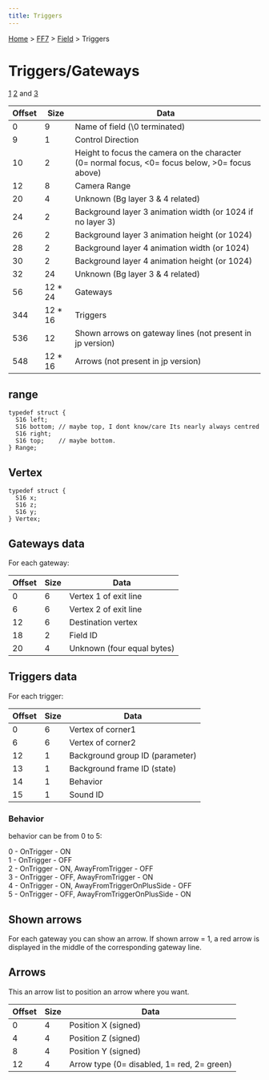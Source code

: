 ```yaml
---
title: Triggers
---
```


[Home](/ff7-flat-wiki/Main%20Page.md) > [FF7](/ff7-flat-wiki/FF7.md) > [Field](/ff7-flat-wiki/FF7/Field.md) > Triggers

# Triggers/Gateways

[1][] [2][] and [3][]

| Offset | Size     | Data                                                                                                  |
|--------|----------|-------------------------------------------------------------------------------------------------------|
| 0      | 9        | Name of field (\\0 terminated)                                                                        |
| 9      | 1        | Control Direction                                                                                     |
| 10     | 2        | Height to focus the camera on the character (0= normal focus, &lt;0= focus below, &gt;0= focus above) |
| 12     | 8        | Camera Range                                                                                          |
| 20     | 4        | Unknown (Bg layer 3 & 4 related)                                                                      |
| 24     | 2        | Background layer 3 animation width (or 1024 if no layer 3)                                            |
| 26     | 2        | Background layer 3 animation height (or 1024)                                                         |
| 28     | 2        | Background layer 4 animation width (or 1024)                                                          |
| 30     | 2        | Background layer 4 animation height (or 1024)                                                         |
| 32     | 24       | Unknown (Bg layer 3 & 4 related)                                                                      |
| 56     | 12 \* 24 | Gateways                                                                                              |
| 344    | 12 \* 16 | Triggers                                                                                              |
| 536    | 12       | Shown arrows on gateway lines (not present in jp version)                                             |
| 548    | 12 \* 16 | Arrows (not present in jp version)                                                                    |

## range

`typedef struct {`  
`  S16 left;`  
`  S16 bottom; // maybe top, I dont know/care Its nearly always centred`  
`  S16 right;`  
`  S16 top;    // maybe bottom.`  
`} Range;`

## Vertex

`typedef struct {`  
`  S16 x;`  
`  S16 z;`  
`  S16 y;`  
`} Vertex;`

## Gateways data

For each gateway:

| Offset | Size | Data                       |
|--------|------|----------------------------|
| 0      | 6    | Vertex 1 of exit line      |
| 6      | 6    | Vertex 2 of exit line      |
| 12     | 6    | Destination vertex         |
| 18     | 2    | Field ID                   |
| 20     | 4    | Unknown (four equal bytes) |

## Triggers data

For each trigger:

| Offset | Size | Data                            |
|--------|------|---------------------------------|
| 0      | 6    | Vertex of corner1               |
| 6      | 6    | Vertex of corner2               |
| 12     | 1    | Background group ID (parameter) |
| 13     | 1    | Background frame ID (state)     |
| 14     | 1    | Behavior                        |
| 15     | 1    | Sound ID                        |

### Behavior

behavior can be from 0 to 5:

0 - OnTrigger - ON  
1 - OnTrigger - OFF  
2 - OnTrigger - ON, AwayFromTrigger - OFF  
3 - OnTrigger - OFF, AwayFromTrigger - ON  
4 - OnTrigger - ON, AwayFromTriggerOnPlusSide - OFF  
5 - OnTrigger - OFF, AwayFromTriggerOnPlusSide - ON  

## Shown arrows

For each gateway you can show an arrow. If shown arrow = 1, a red arrow
is displayed in the middle of the corresponding gateway line.

## Arrows

This an arrow list to position an arrow where you want.

| Offset | Size | Data                                       |
|--------|------|--------------------------------------------|
| 0      | 4    | Position X (signed)                        |
| 4      | 4    | Position Z (signed)                        |
| 8      | 4    | Position Y (signed)                        |
| 12     | 4    | Arrow type (0= disabled, 1= red, 2= green) |

  [1]: http://forums.qhimm.com/index.php?topic=4358.msg58674#msg58674
  [2]: http://forums.qhimm.com/index.php?topic=3247.msg53525#msg53525
  [3]: http://forums.qhimm.com/index.php?topic=7129.msg87583#msg87583
